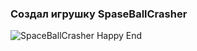 ### Создал игрушку SpaseBallCrasher





![SpaceBallCrasher Happy End](https://github.com/user-attachments/assets/9d5e5c6d-364c-4d89-b87b-ea2dc1b9d3bf)
